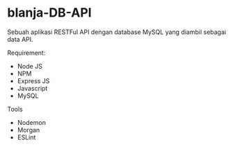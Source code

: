 # blanja-DB-API

Sebuah aplikasi RESTFul API dengan database MySQL yang diambil sebagai data API.



Requirement:
- Node JS
- NPM
- Express JS
- Javascript
- MySQL

Tools
- Nodemon
- Morgan 
- ESLint